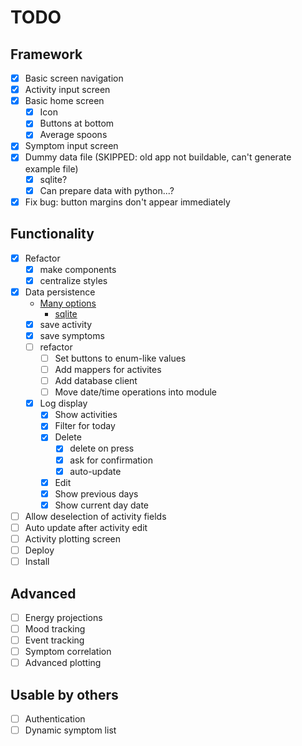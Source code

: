 # TODO

## Framework

- [x] Basic screen navigation
- [x] Activity input screen
- [x] Basic home screen
  - [x] Icon
  - [x] Buttons at bottom
  - [x] Average spoons
- [x] Symptom input screen
- [x] Dummy data file (SKIPPED: old app not buildable, can't generate example file)
  - [x] sqlite?
  - [x] Can prepare data with python...?
- [x] Fix bug: button margins don't appear immediately

## Functionality

- [x] Refactor
  - [x] make components
  - [x] centralize styles
- [x] Data persistence
  - [Many options](https://taglineinfotech.com/react-native-database/)
    - [sqlite](https://www.npmjs.com/package/react-native-sqlite-storage)
  - [x] save activity
  - [x] save symptoms
  - [ ] refactor
    - [ ] Set buttons to enum-like values
    - [ ] Add mappers for activites
    - [ ] Add database client
    - [ ] Move date/time operations into module
  - [x] Log display
    - [x] Show activities
    - [x] Filter for today
    - [x] Delete
      - [x] delete on press
      - [x] ask for confirmation
      - [x] auto-update
    - [x] Edit
    - [x] Show previous days
    - [x] Show current day date
- [ ] Allow deselection of activity fields
- [ ] Auto update after activity edit
- [ ] Activity plotting screen
- [ ] Deploy
- [ ] Install

## Advanced

- [ ] Energy projections
- [ ] Mood tracking
- [ ] Event tracking
- [ ] Symptom correlation
- [ ] Advanced plotting

## Usable by others

- [ ] Authentication
- [ ] Dynamic symptom list
